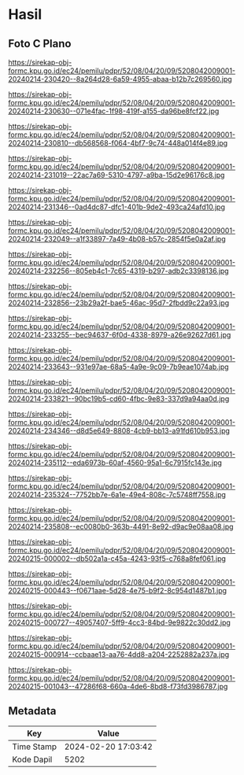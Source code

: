 # Hasil

## Foto C Plano

https://sirekap-obj-formc.kpu.go.id/ec24/pemilu/pdpr/52/08/04/20/09/5208042009001-20240214-230420--8a264d28-6a59-4955-abaa-b12b7c269560.jpg

https://sirekap-obj-formc.kpu.go.id/ec24/pemilu/pdpr/52/08/04/20/09/5208042009001-20240214-230630--071e4fac-1f98-419f-a155-da96be8fcf22.jpg

https://sirekap-obj-formc.kpu.go.id/ec24/pemilu/pdpr/52/08/04/20/09/5208042009001-20240214-230810--db568568-f064-4bf7-9c74-448a014f4e89.jpg

https://sirekap-obj-formc.kpu.go.id/ec24/pemilu/pdpr/52/08/04/20/09/5208042009001-20240214-231019--22ac7a69-5310-4797-a9ba-15d2e96176c8.jpg

https://sirekap-obj-formc.kpu.go.id/ec24/pemilu/pdpr/52/08/04/20/09/5208042009001-20240214-231346--0ad4dc87-dfc1-401b-9de2-493ca24afd10.jpg

https://sirekap-obj-formc.kpu.go.id/ec24/pemilu/pdpr/52/08/04/20/09/5208042009001-20240214-232049--a1f33897-7a49-4b08-b57c-2854f5e0a2af.jpg

https://sirekap-obj-formc.kpu.go.id/ec24/pemilu/pdpr/52/08/04/20/09/5208042009001-20240214-232256--805eb4c1-7c65-4319-b297-adb2c3398136.jpg

https://sirekap-obj-formc.kpu.go.id/ec24/pemilu/pdpr/52/08/04/20/09/5208042009001-20240214-232856--23b29a2f-bae5-46ac-95d7-2fbdd9c22a93.jpg

https://sirekap-obj-formc.kpu.go.id/ec24/pemilu/pdpr/52/08/04/20/09/5208042009001-20240214-233255--bec94637-6f0d-4338-8979-a26e92627d61.jpg

https://sirekap-obj-formc.kpu.go.id/ec24/pemilu/pdpr/52/08/04/20/09/5208042009001-20240214-233643--931e97ae-68a5-4a9e-9c09-7b9eae1074ab.jpg

https://sirekap-obj-formc.kpu.go.id/ec24/pemilu/pdpr/52/08/04/20/09/5208042009001-20240214-233821--90bc19b5-cd60-4fbc-9e83-337d9a94aa0d.jpg

https://sirekap-obj-formc.kpu.go.id/ec24/pemilu/pdpr/52/08/04/20/09/5208042009001-20240214-234346--d8d5e649-8808-4cb9-bb13-a91fd610b953.jpg

https://sirekap-obj-formc.kpu.go.id/ec24/pemilu/pdpr/52/08/04/20/09/5208042009001-20240214-235112--eda6973b-60af-4560-95a1-6c7915fc143e.jpg

https://sirekap-obj-formc.kpu.go.id/ec24/pemilu/pdpr/52/08/04/20/09/5208042009001-20240214-235324--7752bb7e-6a1e-49e4-808c-7c5748ff7558.jpg

https://sirekap-obj-formc.kpu.go.id/ec24/pemilu/pdpr/52/08/04/20/09/5208042009001-20240214-235808--ec0080b0-363b-4491-8e92-d9ac9e08aa08.jpg

https://sirekap-obj-formc.kpu.go.id/ec24/pemilu/pdpr/52/08/04/20/09/5208042009001-20240215-000002--db502a1a-c45a-4243-93f5-c768a8fef061.jpg

https://sirekap-obj-formc.kpu.go.id/ec24/pemilu/pdpr/52/08/04/20/09/5208042009001-20240215-000443--f0671aae-5d28-4e75-b9f2-8c954d1487b1.jpg

https://sirekap-obj-formc.kpu.go.id/ec24/pemilu/pdpr/52/08/04/20/09/5208042009001-20240215-000727--49057407-5ff9-4cc3-84bd-9e9822c30dd2.jpg

https://sirekap-obj-formc.kpu.go.id/ec24/pemilu/pdpr/52/08/04/20/09/5208042009001-20240215-000914--ccbaae13-aa76-4dd8-a204-2252882a237a.jpg

https://sirekap-obj-formc.kpu.go.id/ec24/pemilu/pdpr/52/08/04/20/09/5208042009001-20240215-001043--47286f68-660a-4de6-8bd8-f73fd3986787.jpg


## Metadata

| Key        | Value               |
| ---------- | ------------------- |
| Time Stamp | 2024-02-20 17:03:42 |
| Kode Dapil | 5202                |



